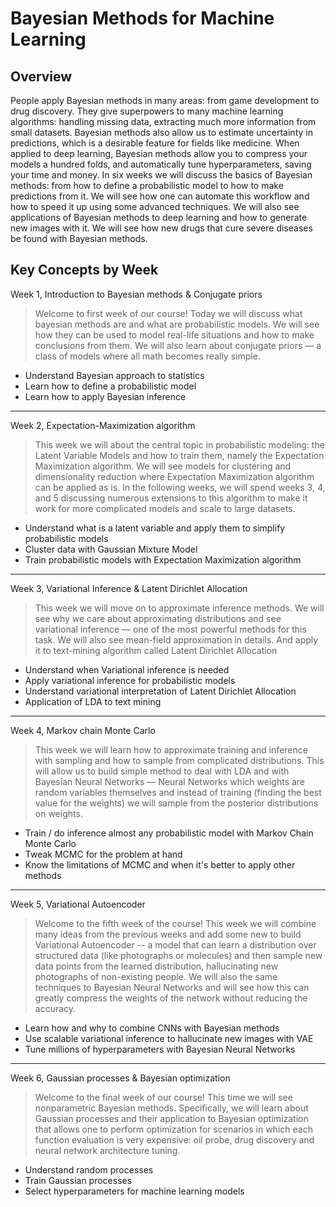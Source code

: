 # Bayesian Methods for Machine Learning

## Overview

People apply Bayesian methods in many areas: from game development to drug discovery. They give superpowers to many machine learning algorithms: handling missing data, extracting much more information from small datasets. Bayesian methods also allow us to estimate uncertainty in predictions, which is a desirable feature for fields like medicine. 
When applied to deep learning, Bayesian methods allow you to compress your models a hundred folds, and automatically tune hyperparameters, saving your time and money.
In six weeks we will discuss the basics of Bayesian methods: from how to define a probabilistic model to how to make predictions from it. We will see how one can automate this workflow and how to speed it up using some advanced techniques. 
We will also see applications of Bayesian methods to deep learning and how to generate new images with it. We will see how new drugs that cure severe diseases be found with Bayesian methods.

## Key Concepts by Week

Week 1, Introduction to Bayesian methods & Conjugate priors
> Welcome to first week of our course! Today we will discuss what bayesian methods are and what are probabilistic models. We will see how they can be used to model real-life situations and how to make conclusions from them. We will also learn about conjugate priors — a class of models where all math becomes really simple.

- Understand Bayesian approach to statistics
- Learn how to define a probabilistic model
- Learn how to apply Bayesian inference

---

Week 2, Expectation-Maximization algorithm
> This week we will about the central topic in probabilistic modeling: the Latent Variable Models and how to train them, namely the Expectation Maximization algorithm. We will see models for clustering and dimensionality reduction where Expectation Maximization algorithm can be applied as is. In the following weeks, we will spend weeks 3, 4, and 5 discussing numerous extensions to this algorithm to make it work for more complicated models and scale to large datasets.

- Understand what is a latent variable and apply them to simplify probabilistic models
- Cluster data with Gaussian Mixture Model
- Train probabilistic models with Expectation Maximization algorithm

---

Week 3, Variational Inference & Latent Dirichlet Allocation
> This week we will move on to approximate inference methods. We will see why we care about approximating distributions and see variational inference — one of the most powerful methods for this task. We will also see mean-field approximation in details. And apply it to text-mining algorithm called Latent Dirichlet Allocation

- Understand when Variational inference is needed
- Apply variational inference for probabilistic models
- Understand variational interpretation of Latent Dirichlet Allocation
- Application of LDA to text mining

---

Week 4, Markov chain Monte Carlo
> This week we will learn how to approximate training and inference with sampling and how to sample from complicated distributions. This will allow us to build simple method to deal with LDA and with Bayesian Neural Networks — Neural Networks which weights are random variables themselves and instead of training (finding the best value for the weights) we will sample from the posterior distributions on weights.

- Train / do inference almost any probabilistic model with Markov Chain Monte Carlo
- Tweak MCMC for the problem at hand
- Know the limitations of MCMC and when it's better to apply other methods

---

Week 5, Variational Autoencoder
> Welcome to the fifth week of the course! This week we will combine many ideas from the previous weeks and add some new to build Variational Autoencoder -- a model that can learn a distribution over structured data (like photographs or molecules) and then sample new data points from the learned distribution, hallucinating new photographs of non-existing people. We will also the same techniques to Bayesian Neural Networks and will see how this can greatly compress the weights of the network without reducing the accuracy.

- Learn how and why to combine CNNs with Bayesian methods
- Use scalable variational inference to hallucinate new images with VAE
- Tune millions of hyperparameters with Bayesian Neural Networks

---

Week 6, Gaussian processes & Bayesian optimization
> Welcome to the final week of our course! This time we will see nonparametric Bayesian methods. Specifically, we will learn about Gaussian processes and their application to Bayesian optimization that allows one to perform optimization for scenarios in which each function evaluation is very expensive: oil probe, drug discovery and neural network architecture tuning.

- Understand random processes
- Train Gaussian processes
- Select hyperparameters for machine learning models